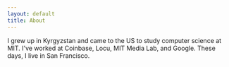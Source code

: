 ```yaml
---
layout: default
title: About
---
```


I grew up in Kyrgyzstan and came to the US to study computer science at MIT. I've worked at Coinbase, Locu, MIT Media Lab, and Google. These days, I live in San Francisco.

